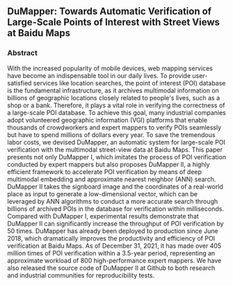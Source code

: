 
## DuMapper: Towards Automatic Verification of Large-Scale Points of Interest with Street Views at Baidu Maps

### Abstract
With the increased popularity of mobile devices, web mapping services have become an indispensable tool in our daily lives. To provide user-satisfied services like location searches, the point of interest (POI) database is the fundamental infrastructure, as it archives multimodal information on billions of geographic locations closely related to people's lives, such as a shop or a bank. Therefore, it plays a vital role in verifying the correctness of a large-scale POI database. To achieve this goal, many industrial companies adopt volunteered geographic information (VGI) platforms that enable thousands of crowdworkers and expert mappers to verify POIs seamlessly but have to spend millions of dollars every year. 
To save the tremendous labor costs, we devised DuMapper, an automatic system for large-scale POI verification with the multimodal street-view data at Baidu Maps. This paper presents not only DuMapper I, which imitates the process of POI verification conducted by expert mappers but also proposes DuMapper II, a highly efficient framework to accelerate POI verification by means of deep multimodal embedding and approximate nearest neighbor (ANN) search. DuMapper II takes the signboard image and the coordinates of a real-world place as input to generate a low-dimensional vector, which can be leveraged by ANN algorithms to conduct a more accurate search through billions of archived POIs in the database for verification within milliseconds. Compared with DuMapper I, experimental results demonstrate that DuMapper II can significantly increase the throughput of POI verification by 50 times. DuMapper has already been deployed to production since June 2018, which dramatically improves the productivity and efficiency of POI verification at Baidu Maps. As of December 31, 2021, it has made over 405 million times of POI verification within a 3.5-year period, representing an approximate workload of 800 high-performance expert mappers. We have also released the source code of DuMapper II at Github to both research and industrial communities for reproducibility tests.
